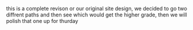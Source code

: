 this is a complete revison or our original site design, we decided to go two diffrent paths and then see which would get the higher 
grade, then we will polish that one up for thurday

